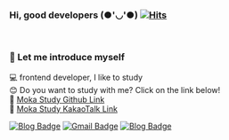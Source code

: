 ### Hi, good developers (●'◡'●) [![Hits](https://hits.seeyoufarm.com/api/count/incr/badge.svg?url=https%3A%2F%2Fgithub.com%2FDevJayden%2Fhit-counter)](https://hits.seeyoufarm.com)
<span><br>
  
### 🤟 Let me introduce myself
💻 frontend developer, I like to study<br>
😊 Do you want to study with me? Click on the link below!<br>
🙌 [Moka Study Github Link](https://github.com/Moka-react)<br>
📳 [Moka Study KakaoTalk Link](https://open.kakao.com/o/gboLOUQb)
 
[![Blog Badge](http://img.shields.io/badge/-instagram-E4405F?style=flat-square&logo=instagram&logoColor=white&link=https://www.instagram.com/jayden_developer/?hl=ko)](https://www.instagram.com/jayden_developer/?hl=ko)</span>
<span>[![Gmail Badge](https://img.shields.io/badge/Gmail-d14836?style=flat-square&logo=Gmail&logoColor=white&link=mailto:philippijw@gmail.com)](mailto:philippijw@gmail.com)</span>
<span>[![Blog Badge](http://img.shields.io/badge/-KakaoTalk-000000?style=flat-square&logo=instagram&logoColor=ffe812&link=https://www.instagram.com/jayden_developer/?hl=ko)](https://www.instagram.com/jayden_developer/?hl=ko)</span>
